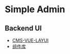 # **Simple Admin**

## Backend UI
- [CMS-VUE-LAYUI](https://github.com/surick/cms-vue-layui)
- [组件库](https://github.com/moneyinto/vue-layui)

